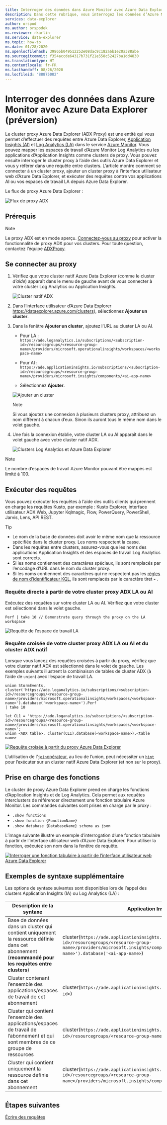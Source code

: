 ```yaml
---
title: Interroger des données dans Azure Monitor avec Azure Data Explorer (préversion)
description: Dans cette rubrique, vous interrogez les données d’Azure Monitor en créant un proxy Azure Data Explorer pour les requêtes de produit croisé avec Application Insights et Log Analytics
services: data-explorer
author: orspod
ms.author: orspodek
ms.reviewer: rkarlin
ms.service: data-explorer
ms.topic: how-to
ms.date: 01/28/2020
ms.openlocfilehash: 39865b049512252e08dac9c182a6b1e20a388abe
ms.sourcegitcommit: f354accde64317b731f21e558c52427ba1dd4830
ms.translationtype: HT
ms.contentlocale: fr-FR
ms.lasthandoff: 08/26/2020
ms.locfileid: "88875002"
---
```

# <a name="query-data-in-azure-monitor-using-azure-data-explorer-preview"></a>Interroger des données dans Azure Monitor avec Azure Data Explorer (préversion)

Le cluster proxy Azure Data Explorer (ADX Proxy) est une entité qui vous permet d’effectuer des requêtes entre Azure Data Explorer, [Application Insights (AI)](/azure/azure-monitor/app/app-insights-overview) et [Log Analytics (LA)](/azure/azure-monitor/platform/data-platform-logs) dans le service [Azure Monitor](/azure/azure-monitor/). Vous pouvez mapper les espaces de travail d’Azure Monitor Log Analytics ou les applications d’Application Insights comme clusters de proxy. Vous pouvez ensuite interroger le cluster proxy à l’aide des outils Azure Data Explorer et vous y référer dans une requête entre clusters. L’article montre comment se connecter à un cluster proxy, ajouter un cluster proxy à l’interface utilisateur web d’Azure Data Explorer, et exécuter des requêtes contre vos applications AI ou vos espaces de travail LA depuis Azure Data Explorer.

Le flux de proxy Azure Data Explorer : 

![Flux de proxy ADX](media/adx-proxy/adx-proxy-flow.png)

## <a name="prerequisites"></a>Prérequis

> [!NOTE]
> Le proxy ADX est en mode aperçu. [Connectez-vous au proxy](#connect-to-the-proxy) pour activer la fonctionnalité de proxy ADX pour vos clusters. Pour toute question, contactez l’équipe [ADXProxy](mailto:adxproxy@microsoft.com).

## <a name="connect-to-the-proxy"></a>Se connecter au proxy

1. Vérifiez que votre cluster natif Azure Data Explorer (comme le cluster *d’aide*) apparaît dans le menu de gauche avant de vous connecter à votre cluster Log Analytics ou Application Insights.

    ![Cluster natif ADX](media/adx-proxy/web-ui-help-cluster.png)

1. Dans l’interface utilisateur d’Azure Data Explorer https://dataexplorer.azure.com/clusters), sélectionnez **Ajouter un cluster**.

1. Dans la fenêtre **Ajouter un cluster**, ajoutez l’URL au cluster LA ou AI. 
    
    * Pour LA : `https://ade.loganalytics.io/subscriptions/<subscription-id>/resourcegroups/<resource-group-name>/providers/microsoft.operationalinsights/workspaces/<workspace-name>`
    * Pour AI : `https://ade.applicationinsights.io/subscriptions/<subscription-id>/resourcegroups/<resource-group-name>/providers/microsoft.insights/components/<ai-app-name>`

    * Sélectionnez **Ajouter**.

    ![Ajouter un cluster](media/adx-proxy/add-cluster.png)

    >[!NOTE]
    >Si vous ajoutez une connexion à plusieurs clusters proxy, attribuez un nom différent à chacun d’eux. Sinon ils auront tous le même nom dans le volet gauche.

1. Une fois la connexion établie, votre cluster LA ou AI apparaît dans le volet gauche avec votre cluster natif ADX. 

    ![Clusters Log Analytics et Azure Data Explorer](media/adx-proxy/la-adx-clusters.png)

> [!NOTE]
> Le nombre d’espaces de travail Azure Monitor pouvant être mappés est limité à 100.

## <a name="run-queries"></a>Exécuter des requêtes

Vous pouvez exécuter les requêtes à l’aide des outils clients qui prennent en charge les requêtes Kusto, par exemple : Kusto Explorer, interface utilisateur ADX Web, Jupyter Kqlmagic, Flow, PowerQuery, PowerShell, Jarvis, Lens, API REST.

> [!TIP]
> * Le nom de la base de données doit avoir le même nom que la ressource spécifiée dans le cluster proxy. Les noms respectent la casse.
> * Dans les requêtes entre clusters, assurez-vous que les noms des applications Application Insights et des espaces de travail Log Analytics sont corrects.
> * Si les noms contiennent des caractères spéciaux, ils sont remplacés par l’encodage d’URL dans le nom du cluster proxy. 
> * Si les noms contiennent des caractères qui ne respectent pas les [règles de nom d’identificateur KQL](kusto/query/schema-entities/entity-names.md), ils sont remplacés par le caractère tiret **-** .

### <a name="direct-query-from-your-la-or-ai-adx-proxy-cluster"></a>Requête directe à partir de votre cluster proxy ADX LA ou AI

Exécutez des requêtes sur votre cluster LA ou AI. Vérifiez que votre cluster est sélectionné dans le volet gauche. 
 
```kusto
Perf | take 10 // Demonstrate query through the proxy on the LA workspace
```

![Requête de l’espace de travail LA](media/adx-proxy/query-la.png)

### <a name="cross-query-of-your-la-or-ai-adx-proxy-cluster-and-the-adx-native-cluster"></a>Requête croisée de votre cluster proxy ADX LA ou AI et du cluster ADX natif 

Lorsque vous lancez des requêtes croisées à partir du proxy, vérifiez que votre cluster natif ADX est sélectionné dans le volet de gauche. Les exemples suivants illustrent la combinaison de tables de cluster ADX (à l’aide de `union`) avec l’espace de travail LA.

```kusto
union StormEvents, cluster('https://ade.loganalytics.io/subscriptions/<subscription-id>/resourcegroups/<resource-group-name>/providers/microsoft.operationalinsights/workspaces/<workspace-name>').database('<workspace-name>').Perf
| take 10 
```

```kusto
let CL1 = 'https://ade.loganalytics.io/subscriptions/<subscription-id>/resourcegroups/<resource-group-name>/providers/microsoft.operationalinsights/workspaces/<workspace-name>';
union <ADX table>, cluster(CL1).database(<workspace-name>).<table name>
```

   [ ![Requête croisée à partir du proxy Azure Data Explorer](media/adx-proxy/cross-query-adx-proxy.png)](media/adx-proxy/cross-query-adx-proxy.png#lightbox)

L’utilisation de l’[`join`opérateur](kusto/query/joinoperator.md), au lieu de l’union, peut nécessiter un [`hint`](kusto/query/joinoperator.md#join-hints) pour l’exécuter sur un cluster natif Azure Data Explorer (et non sur le proxy). 

## <a name="function-supportability"></a>Prise en charge des fonctions

Le cluster de proxy Azure Data Explorer prend en charge les fonctions d’Application Insights et de Log Analytics.
Cela permet aux requêtes interclusters de référencer directement une fonction tabulaire Azure Monitor.
Les commandes suivantes sont prises en charge par le proxy :

* `.show functions`
* `.show function {FunctionName}`
* `.show database {DatabaseName} schema as json`

L’image suivante illustre un exemple d’interrogation d’une fonction tabulaire à partir de l’interface utilisateur web d’Azure Data Explorer. Pour utiliser la fonction, exécutez son nom dans la fenêtre de requête.

  [ ![Interroger une fonction tabulaire à partir de l’interface utilisateur web Azure Data Explorer](media/adx-proxy/function-query-adx-proxy.png)](media/adx-proxy/function-query-adx-proxy.png#lightbox)


## <a name="additional-syntax-examples"></a>Exemples de syntaxe supplémentaire

Les options de syntaxe suivantes sont disponibles lors de l’appel des clusters Application Insights (IA) ou Log Analytics (LA) :

|Description de la syntaxe  |Application Insights  |Log Analytics  |
|----------------|---------|---------|
| Base de données dans un cluster qui contient uniquement la ressource définie dans cet abonnement (**recommandé pour les requêtes entre clusters**) |   cluster(`https://ade.applicationinsights.io/subscriptions/<subscription-id>/resourcegroups/<resource-group-name>/providers/microsoft.insights/components/<ai-app-name>').database('<ai-app-name>`) | cluster(`https://ade.loganalytics.io/subscriptions/<subscription-id>/resourcegroups/<resource-group-name>/providers/microsoft.operationalinsights/workspaces/<workspace-name>').database('<workspace-name>`)     |
| Cluster contenant l’ensemble des applications/espaces de travail de cet abonnement    |     cluster(`https://ade.applicationinsights.io/subscriptions/<subscription-id>`)    |    cluster(`https://ade.loganalytics.io/subscriptions/<subscription-id>`)     |
|Cluster qui contient l’ensemble des applications/espaces de travail de l’abonnement et qui sont membres de ce groupe de ressources    |   cluster(`https://ade.applicationinsights.io/subscriptions/<subscription-id>/resourcegroups/<resource-group-name>`)      |    cluster(`https://ade.loganalytics.io/subscriptions/<subscription-id>/resourcegroups/<resource-group-name>`)      |
|Cluster qui contient uniquement la ressource définie dans cet abonnement      |    cluster(`https://ade.applicationinsights.io/subscriptions/<subscription-id>/resourcegroups/<resource-group-name>/providers/microsoft.insights/components/<ai-app-name>`)    |  cluster(`https://ade.loganalytics.io/subscriptions/<subscription-id>/resourcegroups/<resource-group-name>/providers/microsoft.operationalinsights/workspaces/<workspace-name>`)     |

## <a name="next-steps"></a>Étapes suivantes

[Écrire des requêtes](write-queries.md)
